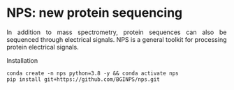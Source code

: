 # NPS: new protein sequencing


<p align="justify">
In addition to mass spectrometry, protein sequences can also be sequenced through electrical signals. NPS is a general toolkit for processing protein electrical signals.
</p
  


# Installation


```
conda create -n nps python=3.8 -y && conda activate nps
pip install git+https://github.com/BGINPS/nps.git
```
